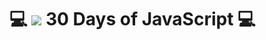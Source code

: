 <h1>
    💻 
    <img src="https://cdn.jsdelivr.net/gh/devicons/devicon/icons/javascript/javascript-original.svg"/> 
        30 Days of JavaScript 💻
    
</h1>